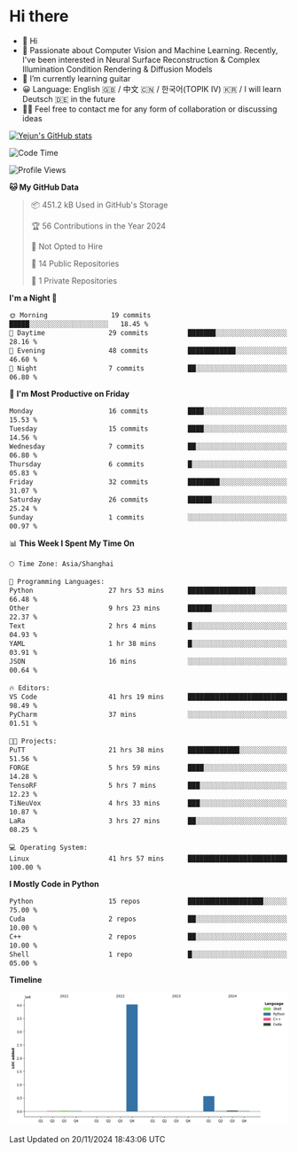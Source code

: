 # Hi there
- 👋 Hi
- 🔭 Passionate about Computer Vision and Machine Learning. Recently, I've been interested in Neural Surface Reconstruction & Complex Illumination Condition Rendering & Diffusion Models
- 🌱 I’m currently learning guitar
- 😀 Language: English 🇬🇧 / 中文 🇨🇳 / 한국어(TOPIK IV) 🇰🇷 / I will learn Deutsch 🇩🇪 in the future
- 🙋‍♂️ Feel free to contact me for any form of collaboration or discussing ideas


<!-- <img height="195px" src="https://github-readme-stats.vercel.app/api?username=yejun688&count_private=true&show_icons=true&hide_rank=true&title_color=0969da&bg_color=ffffff00&text_color=57606a&disable_animations=true"><img height="195px" src="https://github-readme-stats.vercel.app/api/top-langs?username=yejun688&layout=compact&title_color=0969da&bg_color=ffffff00&text_color=57606a"> -->

[![Yejun's GitHub stats](https://github-readme-stats.vercel.app/api?username=yejun688)](https://github.com/yejun688/github-readme-stats)

<!---
yejun688/yejun688 is a ✨ special ✨ repository because its `README.md` (this file) appears on your GitHub profile.
You can click the Preview link to take a look at your changes.
--->

<!--START_SECTION:waka-->
![Code Time](http://img.shields.io/badge/Code%20Time-498%20hrs%2044%20mins-blue)

![Profile Views](http://img.shields.io/badge/Profile%20Views-13-blue)

**🐱 My GitHub Data** 

> 📦 451.2 kB Used in GitHub's Storage 
 > 
> 🏆 56 Contributions in the Year 2024
 > 
> 🚫 Not Opted to Hire
 > 
> 📜 14 Public Repositories 
 > 
> 🔑 1 Private Repositories 
 > 
**I'm a Night 🦉** 

```text
🌞 Morning                19 commits          █████░░░░░░░░░░░░░░░░░░░░   18.45 % 
🌆 Daytime                29 commits          ███████░░░░░░░░░░░░░░░░░░   28.16 % 
🌃 Evening                48 commits          ████████████░░░░░░░░░░░░░   46.60 % 
🌙 Night                  7 commits           ██░░░░░░░░░░░░░░░░░░░░░░░   06.80 % 
```
📅 **I'm Most Productive on Friday** 

```text
Monday                   16 commits          ████░░░░░░░░░░░░░░░░░░░░░   15.53 % 
Tuesday                  15 commits          ████░░░░░░░░░░░░░░░░░░░░░   14.56 % 
Wednesday                7 commits           ██░░░░░░░░░░░░░░░░░░░░░░░   06.80 % 
Thursday                 6 commits           █░░░░░░░░░░░░░░░░░░░░░░░░   05.83 % 
Friday                   32 commits          ████████░░░░░░░░░░░░░░░░░   31.07 % 
Saturday                 26 commits          ██████░░░░░░░░░░░░░░░░░░░   25.24 % 
Sunday                   1 commits           ░░░░░░░░░░░░░░░░░░░░░░░░░   00.97 % 
```


📊 **This Week I Spent My Time On** 

```text
🕑︎ Time Zone: Asia/Shanghai

💬 Programming Languages: 
Python                   27 hrs 53 mins      █████████████████░░░░░░░░   66.48 % 
Other                    9 hrs 23 mins       ██████░░░░░░░░░░░░░░░░░░░   22.37 % 
Text                     2 hrs 4 mins        █░░░░░░░░░░░░░░░░░░░░░░░░   04.93 % 
YAML                     1 hr 38 mins        █░░░░░░░░░░░░░░░░░░░░░░░░   03.91 % 
JSON                     16 mins             ░░░░░░░░░░░░░░░░░░░░░░░░░   00.64 % 

🔥 Editors: 
VS Code                  41 hrs 19 mins      █████████████████████████   98.49 % 
PyCharm                  37 mins             ░░░░░░░░░░░░░░░░░░░░░░░░░   01.51 % 

🐱‍💻 Projects: 
PuTT                     21 hrs 38 mins      █████████████░░░░░░░░░░░░   51.56 % 
FORGE                    5 hrs 59 mins       ████░░░░░░░░░░░░░░░░░░░░░   14.28 % 
TensoRF                  5 hrs 7 mins        ███░░░░░░░░░░░░░░░░░░░░░░   12.23 % 
TiNeuVox                 4 hrs 33 mins       ███░░░░░░░░░░░░░░░░░░░░░░   10.87 % 
LaRa                     3 hrs 27 mins       ██░░░░░░░░░░░░░░░░░░░░░░░   08.25 % 

💻 Operating System: 
Linux                    41 hrs 57 mins      █████████████████████████   100.00 % 
```

**I Mostly Code in Python** 

```text
Python                   15 repos            ███████████████████░░░░░░   75.00 % 
Cuda                     2 repos             ██░░░░░░░░░░░░░░░░░░░░░░░   10.00 % 
C++                      2 repos             ██░░░░░░░░░░░░░░░░░░░░░░░   10.00 % 
Shell                    1 repo              █░░░░░░░░░░░░░░░░░░░░░░░░   05.00 % 
```



**Timeline**

![Lines of Code chart](https://raw.githubusercontent.com/yejun688/yejun688/main/assets/bar_graph.png)


 Last Updated on 20/11/2024 18:43:06 UTC
<!--END_SECTION:waka-->
